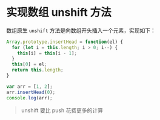 # 实现数组 unshift 方法

数组原生 `unshift` 方法是向数组开头插入一个元素，实现如下：

```js
Array.prototype.insertHead = function(el) {
  for (let i = this.length; i > 0; i--) {
    this[i] = this[i - 1];
  }
  this[0] = el;
  return this.length;
}

var arr = [1, 2];
arr.insertHead(0);
console.log(arr);
```

> unshift 要比 push 花费更多的计算
